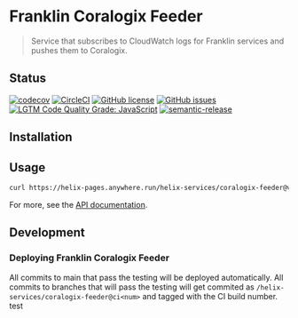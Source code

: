 # Franklin Coralogix Feeder

> Service that subscribes to CloudWatch logs for Franklin services and pushes them to Coralogix.

## Status
[![codecov](https://img.shields.io/codecov/c/github/adobe/fra-coralogix-feeder.svg)](https://codecov.io/gh/adobe/franklin-coralogix-feeder)
[![CircleCI](https://img.shields.io/circleci/project/github/adobe/franklin-coralogix-feeder.svg)](https://circleci.com/gh/adobe/franklin-coralogix-feeder)
[![GitHub license](https://img.shields.io/github/license/adobe/franklin-coralogix-feeder.svg)](https://github.com/adobe/franklin-coralogix-feeder/blob/main/LICENSE.txt)
[![GitHub issues](https://img.shields.io/github/issues/adobe/franklin-coralogix-feeder.svg)](https://github.com/adobe/franklin-coralogix-feeder/issues)
[![LGTM Code Quality Grade: JavaScript](https://img.shields.io/lgtm/grade/javascript/g/adobe/franklin-coralogix-feeder.svg?logo=lgtm&logoWidth=18)](https://lgtm.com/projects/g/adobe/franklin-coralogix-feeder)
[![semantic-release](https://img.shields.io/badge/%20%20%F0%9F%93%A6%F0%9F%9A%80-semantic--release-e10079.svg)](https://github.com/semantic-release/semantic-release)

## Installation

## Usage

```bash
curl https://helix-pages.anywhere.run/helix-services/coralogix-feeder@v1
```

For more, see the [API documentation](docs/API.md).

## Development

### Deploying Franklin Coralogix Feeder

All commits to main that pass the testing will be deployed automatically. All commits to branches that will pass the testing will get commited as `/helix-services/coralogix-feeder@ci<num>` and tagged with the CI build number.
test
